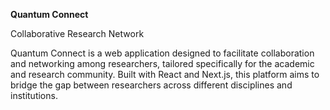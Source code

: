 **Quantum Connect**

Collaborative Research Network

Quantum Connect is a web application designed to facilitate collaboration and networking among researchers, tailored specifically for the academic and research community. Built with React and Next.js, this platform aims to bridge the gap between researchers across different disciplines and institutions.
